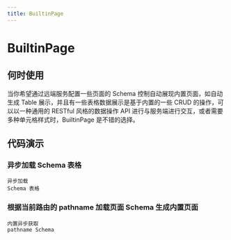 ```yaml
---
title: BuiltinPage
---
```


# BuiltinPage

## 何时使用

当你希望通过远端服务配置一些页面的 Schema 控制自动展现内置页面，如自动生成 Table 展示，并且有一些表格数据展示是基于内置的一些 CRUD 的操作，可以以一种通用的 RESTful 风格的数据操作 API 进行与服务端进行交互，或者需要多种单元格样式时，BuiltinPage 是不错的选择。

## 代码演示

### 异步加载 Schema 表格

<code src="./demos/asyncschema.tsx" background="#f5f5f5" height="610px" description="异步加载 Schema 表格示例通过配置schemaURL 异步加载table的descriptor，自动生成新增、查询、编辑、删除按钮及响应的操作">异步加载 Schema 表格</code>

### 根据当前路由的 pathname 加载页面 Schema 生成内置页面

<code src="./demos/loadbypathname.tsx" background="#f5f5f5" height="610px" description="根据当前路由的 pathname 加载页面 Schema 生成内置页面">内置异步获取 pathname Schema</code>
